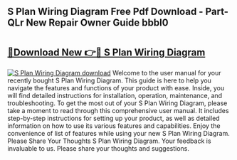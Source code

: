 ## S Plan Wiring Diagram Free Pdf Download - Part-QLr New Repair Owner Guide bbbl0

# <h2><a href="http://dfp5nx.blite.top/?on=S+Plan+Wiring+Diagram">🔗Download New 👉🔴 S Plan Wiring Diagram</a></h2>

[![S Plan Wiring Diagram download](https://i.imgur.com/lujVjoI.png)](http://dfp5nx.blite.top/?on=S+Plan+Wiring+Diagram)
Welcome to the user manual for your recently bought S Plan Wiring Diagram. This guide is here to help you navigate the features and functions of your product with ease. Inside, you will find detailed instructions for installation, operation, maintenance, and troubleshooting. To get the most out of your S Plan Wiring Diagram, please take a moment to read through this comprehensive user manual. It includes step-by-step instructions for setting up your product, as well as detailed information on how to use its various features and capabilities. Enjoy the convenience of list of features while using your new S Plan Wiring Diagram. Please Share Your Thoughts S Plan Wiring Diagram. Your feedback is invaluable to us. Please share your thoughts and suggestions.
